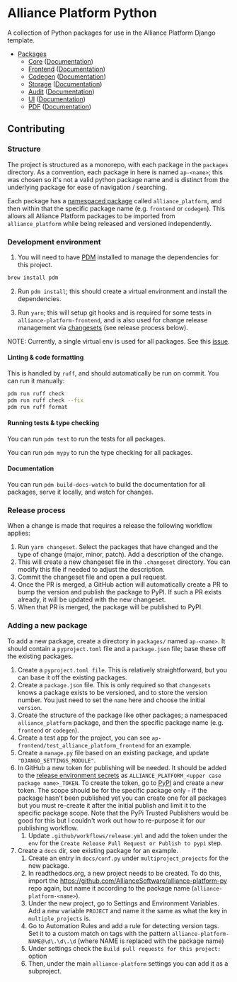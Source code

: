 # Alliance Platform Python

A collection of Python packages for use in the Alliance Platform Django template.

* [Packages](#packages)
    * [Core](packages/ap-core) ([Documentation](https://alliance-platform.readthedocs.io/en/latest/core.html))
    * [Frontend](packages/ap-frontend) ([Documentation](https://alliance-platform.readthedocs.io/projects/frontend/latest/))
    * [Codegen](packages/ap-codegen) ([Documentation](https://alliance-platform.readthedocs.io/projects/codegen/latest/))
    * [Storage](packages/ap-storage) ([Documentation](https://alliance-platform.readthedocs.io/projects/storage/latest/))
    * [Audit](packages/ap-audit) ([Documentation](https://alliance-platform.readthedocs.io/projects/audit/latest/))
    * [UI](packages/ap-ui) ([Documentation](https://alliance-platform.readthedocs.io/projects/ui/latest/))
    * [PDF](packages/ap-pdf) ([Documentation](https://alliance-platform.readthedocs.io/projects/pdf/latest/))

## Contributing

### Structure

The project is structured as a monorepo, with each package in the `packages` directory. As a convention, each package
in here is named `ap-<name>`; this was chosen so it's not a valid python package name and is distinct from the underlying
package for ease of navigation / searching.

Each package has a [namespaced package](https://packaging.python.org/en/latest/guides/packaging-namespace-packages/) called `alliance_platform`, and
then within that the specific package name (e.g. `frontend` or `codegen`). This allows all Alliance Platform packages
to be imported from `alliance_platform` while being released and versioned independently.

### Development environment

1. You will need to have [PDM](https://pdm-project.org/latest/) installed to manage the dependencies for this project.

```bash
brew install pdm
```

2. Run `pdm install`; this should create a virtual environment and install the dependencies.

3. Run `yarn`; this will setup git hooks and is required for some tests in `alliance-platform-frontend`, and is also
   used for change release management via [changesets](https://github.com/changesets/changesets) (see release process below).

NOTE: Currently, a single virtual env is used for all packages. See this [issue](https://github.com/AllianceSoftware/alliance-platform-py/issues/7).

#### Linting & code formatting

This is handled by `ruff`, and should automatically be run on commit. You can run it manually:

```bash
pdm run ruff check
pdm run ruff check --fix
pdm run ruff format
```

#### Running tests & type checking

You can run `pdm test` to run the tests for all packages.

You can run `pdm mypy` to run the type checking for all packages.

#### Documentation

You can run `pdm build-docs-watch` to build the documentation for all packages, serve it locally, and watch for changes.

### Release process

When a change is made that requires a release the following workflow applies:

1. Run `yarn changeset`. Select the packages that have changed and the type of change (major, minor, patch). Add a description of the change.
2. This will create a new changeset file in the `.changeset` directory. You can modify this file if needed to adjust the description.
3. Commit the changeset file and open a pull request.
4. Once the PR is merged, a GitHub action will automatically create a PR to bump the version and publish the package to PyPI. If such a PR
   exists already, it will be updated with the new changeset.
5. When that PR is merged, the package will be published to PyPI.

### Adding a new package

To add a new package, create a directory in `packages/` named `ap-<name>`. It should contain a `pyproject.toml` file and
a `package.json` file; base these off the existing packages.

1. Create a `pyproject.toml file`. This is relatively straightforward, but you can base it off the existing packages.
2. Create a `package.json` file. This is only required so that `changesets` knows a package exists to be versioned, and to
   store the version number. You just need to set the `name` here and choose the initial `version`.
3. Create the structure of the package like other packages; a namespaced `alliance_platform` package, and then the specific
   package name (e.g. `frontend` or `codegen`).
4. Create a test app for the project, you can see `ap-frontend/test_alliance_platform_frontend` for an example.
5. Create a `manage.py` file based on an existing package, and update `"DJANGO_SETTINGS_MODULE"`.
6. In GitHub a new token for publishing will be needed. It should be added to the [release environment secrets](https://github.com/AllianceSoftware/alliance-platform-py/settings/environments/2665697079/edit)
   as `ALLIANCE_PLATFORM_<upper case package name>_TOKEN`. To create the token, go to [PyPI](https://pypi.org/manage/account/token/) and create a new token. The
   scope should be for the specific package only - if the package hasn't been published yet you can create one for all packages but
   you must re-create it after the initial publish and limit it to the specific package scope. Note that the PyPi Trusted Publishers
   would be good for this but I couldn't work out how to re-purpose it for our publishing workflow.
   1. Update `.github/workflows/release.yml` and add the token under the `env` for the `Create Release Pull Request or Publish to pypi` step.
7. Create a `docs` dir, see existing package for an example.
   1. Create an entry in `docs/conf.py` under `multiproject_projects` for the new package.
   2. In readthedocs.org, a new project needs to be created. To do this, import the https://github.com/AllianceSoftware/alliance-platform-py repo
      again, but name it according to the package name (`alliance-platform-<name>`).
   3. Under the new project, go to Settings and Environment Variables. Add a new variable `PROJECT` and name it the same as
      what the key in `multiple_projects` is.
   4. Go to Automation Rules and add a rule for detecting version tags. Set it to a custom match on tags with the pattern `alliance-platform-NAME@\d\.\d\.\d` (where NAME is replaced with the package name)
   5. Under settings check the `Build pull requests for this project:` option
   6. Then, under the main `alliance-platform` settings you can add it as a subproject.
